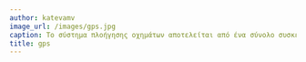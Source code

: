 ```yaml
---
author: katevamv
image_url: /images/gps.jpg
caption: Το σύστημα πλοήγησης οχημάτων αποτελείται από ένα σύνολο συσκευών που, συνεργαζόμενες έχουν ως αποτέλεσμα την καθοδήγηση του οδηγού του οχήματος έτσι, ώστε, μέσω ηλεκτρονικού χάρτη καθοδήγησης να φτάσει στον προορισμό του. 
title: gps
---
```

